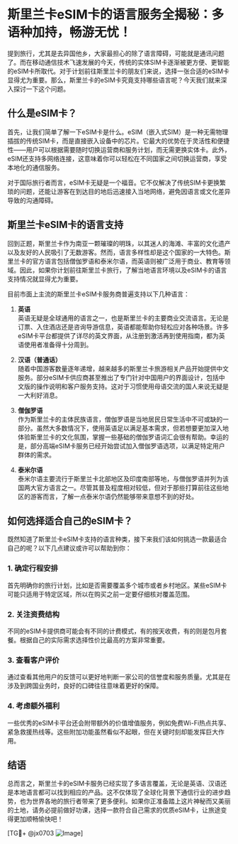 # 斯里兰卡eSIM卡的语言服务全揭秘：多语种加持，畅游无忧！

提到旅行，尤其是去异国他乡，大家最担心的除了语言障碍，可能就是通讯问题了。而在移动通信技术飞速发展的今天，传统的实体SIM卡逐渐被更方便、更智能的eSIM卡所取代。对于计划前往斯里兰卡的朋友们来说，选择一张合适的eSIM卡显得尤为重要。那么，斯里兰卡的eSIM卡究竟支持哪些语言呢？今天我们就来深入探讨一下这个问题。

## 什么是eSIM卡？

首先，让我们简单了解一下eSIM卡是什么。eSIM（嵌入式SIM）是一种无需物理插拔的传统SIM卡，而是直接嵌入设备中的芯片。它最大的优势在于灵活性和便捷性——用户可以根据需要随时切换运营商和服务计划，而无需更换实体卡。此外，eSIM还支持多网络连接，这意味着你可以轻松在不同国家之间切换运营商，享受本地化的通信服务。

对于国际旅行者而言，eSIM卡无疑是一个福音。它不仅解决了传统SIM卡更换繁琐的问题，还能让游客在到达目的地后迅速接入当地网络，避免因语言或文化差异导致的沟通障碍。

## 斯里兰卡eSIM卡的语言支持

回到正题，斯里兰卡作为南亚一颗璀璨的明珠，以其迷人的海滩、丰富的文化遗产以及友好的人民吸引了无数游客。然而，语言多样性却是这个国家的一大特色。斯里兰卡的官方语言包括僧伽罗语和泰米尔语，而英语则被广泛用于商业、教育等领域。因此，如果你计划前往斯里兰卡旅行，了解当地语言环境以及eSIM卡的语言支持情况就显得尤为重要。

目前市面上主流的斯里兰卡eSIM卡服务商普遍支持以下几种语言：

1. **英语**  
   英语无疑是全球通用的语言之一，也是斯里兰卡的主要商业交流语言。无论是订票、入住酒店还是咨询导游信息，英语都能帮助你轻松应对各种场景。许多eSIM卡平台都提供了详尽的英文界面，从注册到激活再到使用指南，都为英语使用者准备得十分周到。

2. **汉语（普通话）**  
   随着中国游客数量逐年递增，越来越多的斯里兰卡旅游相关产品开始提供中文服务。部分eSIM卡供应商甚至推出了专门针对中国用户的界面设计，包括中文版的操作说明和客户服务支持。这对于习惯使用母语交流的国人来说无疑是一大利好消息。

3. **僧伽罗语**  
   作为斯里兰卡的主体民族语言，僧伽罗语是当地居民日常生活中不可或缺的一部分。虽然大多数情况下，使用英语足以满足基本需求，但若想要更加深入地体验斯里兰卡的文化氛围，掌握一些基础的僧伽罗语词汇会很有帮助。幸运的是，部分高端eSIM卡服务已经开始尝试加入僧伽罗语选项，以满足特定用户群体的需求。

4. **泰米尔语**  
   泰米尔语主要流行于斯里兰卡北部地区及印度南部等地，与僧伽罗语并列为该国两大官方语言之一。尽管其普及程度相对较低，但对于那些打算前往这些地区的游客而言，了解一点泰米尔语仍然能够带来意想不到的好处。

## 如何选择适合自己的eSIM卡？

既然知道了斯里兰卡eSIM卡支持的语言种类，接下来我们该如何挑选一款最适合自己的呢？以下几点建议或许可以帮助到你：

### 1. 确定行程安排
首先明确你的旅行计划，比如是否需要覆盖多个城市或者乡村地区。某些eSIM卡可能只适用于特定区域，所以在购买之前一定要仔细核对覆盖范围。

### 2. 关注资费结构
不同的eSIM卡提供商可能会有不同的计费模式，有的按天收费，有的则是包月套餐。根据自己的实际需求选择性价比最高的方案非常重要。

### 3. 查看客户评价
通过查看其他用户的反馈可以更好地判断一家公司的信誉度和服务质量。尤其是在涉及到跨国业务时，良好的口碑往往意味着更好的保障。

### 4. 考虑额外福利
一些优秀的eSIM卡平台还会附带额外的价值增值服务，例如免费Wi-Fi热点共享、紧急救援热线等。这些附加功能虽然看似不起眼，但在关键时刻却能发挥巨大作用。

## 结语

总而言之，斯里兰卡的eSIM卡服务已经实现了多语言覆盖，无论是英语、汉语还是本地语言都可以找到相应的产品。这不仅体现了全球化背景下通信行业的进步趋势，也为世界各地的旅行者带来了更多便利。如果你正准备踏上这片神秘而又美丽的土地，请务必提前做好功课，选择一款符合自己需求的优质eSIM卡，让旅途变得更加顺畅愉快吧！

[TG💪+ @jx0703 ![Image](https://github.com/user-attachments/assets/dbca1d08-cadb-493c-b0ec-ad6f7a83f270)]